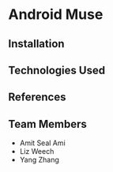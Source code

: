 # Android Muse

## Installation

## Technologies Used

## References

## Team Members
- Amit Seal Ami
- Liz Weech
- Yang Zhang
